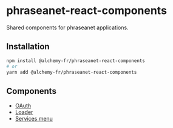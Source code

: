 # phraseanet-react-components

Shared components for phraseanet applications.

## Installation

```bash
npm install @alchemy-fr/phraseanet-react-components
# or
yarn add @alchemy-fr/phraseanet-react-components
```

## Components

- [OAuth](./src/oauth/README.md)
- [Loader](./src/loader/README.md)
- [Services menu](./src/services-menu/README.md)
